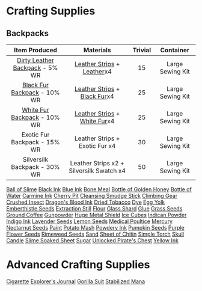 <!-- TITLE: Crafting -->
<!-- SUBTITLE: General crafty things that might not require particularly talented hands -->

# Crafting Supplies
## Backpacks
|Item Produced|Materials|Trivial|Container|
|:---:|:-----:|:----:|:----:|
|[Dirty Leather Backpack](dirty-leather-backpack) - 5% WR|[Leather Strips](leather-strips) + [Leather](leather)x4|15|Large Sewing Kit|
|[Black Fur Backpack](black-fur-backpack) - 10% WR|[Leather Strips](leather-strips) + [Black Fur](black-fur)x4|25|Large Sewing Kit|
|[White Fur Backpack](white-fur-backpack) - 10% WR|[Leather Strips](leather-strips) + [White Fur](white-fur)x4|	25|	Large Sewing Kit|
|Exotic Fur Backpack - 15% WR|	Leather Strips + Exotic Fur x4|	30|	Large Sewing Kit|
|Silversilk Backpack - 30% WR|	Leather Strips x2 + Silversilk Swatch x4|	50|	Large Sewing Kit|
[Ball of Slime](ball-of-slime)
[Black Ink](black-ink)
[Blue Ink](blue-ink)
[Bone Meal](bone-meal)
[Bottle of Golden Honey](bottle-of-golden-honey)
[Bottle of Water](bottle-of-water)
[Carmine Ink](carmine-ink)
[Cherry Pit](cherry-pit)
[Cleansing Smudge Stick](cleansing-smudge-stick)
[Climbing Gear](climbing-gear)
[Crushed Insect](crushed-insect)
[Dragon's Blood Ink](dragons-blood-ink)
[Dried Tobacco](dried-tobacco)
[Dye](dye)
[Egg Yolk](egg-yolk)
[Emberthistle Seeds](emberthistle-seeds)
[Extraction Still](extraction-still)
[Flour](flour)
[Glass Shard](glass-shard)
[Glue](glue)
[Grass Seeds](grass-seeds)
[Ground Coffee](ground-coffee)
[Gunpowder](gunpowder)
[Huge Metal Shield](huge-metal-shield)
[Ice Cubes](ice-cubes)
[Indican Powder](indican-powder)
[Indigo Ink](indigo-ink)
[Lavender Seeds](lavender-seeds)
[Lemon Seeds](lemon-seeds)
[Medical Poultice](medicated-poultice)
[Mercury](mercury)
[Nectarnut Seeds](nectarnut-seeds)
[Paint](paint)
[Potato Mash](potato-mash)
[Powdery Ink](powdery-ink)
[Pumpkin Seeds](pumpkin-seeds)
[Purple Flower Seeds](purple-flower-seeds)
[Rimeweed Seeds](rimeweed-seeds)
[Sand](sand)
[Sheet of Chitin](sheet-of-chitin)
[Simple Torch](simple-torch)
[Skull Candle](skull-candle)
[Slime Soaked Sheet](slime-soaked-sheet)
[Sugar](sugar)
[Unlocked Pirate's Chest](unlocked-pirates-chest)
[Yellow Ink](yellow-ink)


# Advanced Crafting Supplies

[Cigarette](cigarette)
[Explorer's Journal](explorers-journal)
[Gorilla Suit](gorilla-suit)
[Stabilized Mana](stabilized-mana)
